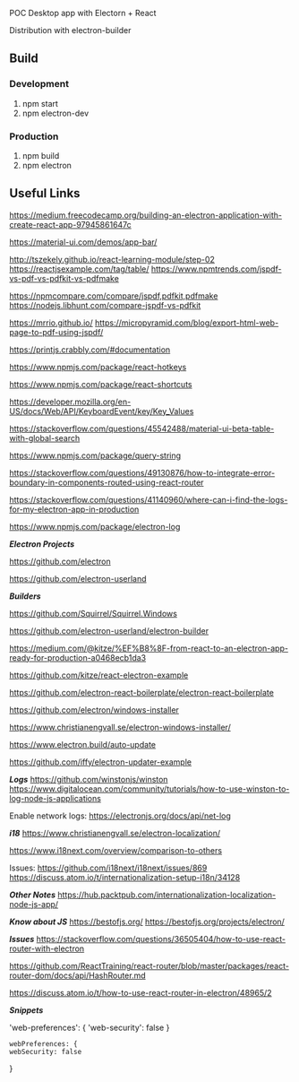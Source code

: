 POC Desktop app with Electorn + React

Distribution with electron-builder

## Build

### Development

1. npm start
2. npm electron-dev

### Production
1. npm build
2. npm electron

## Useful Links
https://medium.freecodecamp.org/building-an-electron-application-with-create-react-app-97945861647c

https://material-ui.com/demos/app-bar/

http://tszekely.github.io/react-learning-module/step-02
https://reactjsexample.com/tag/table/
https://www.npmtrends.com/jspdf-vs-pdf-vs-pdfkit-vs-pdfmake

https://npmcompare.com/compare/jspdf,pdfkit,pdfmake
https://nodejs.libhunt.com/compare-jspdf-vs-pdfkit

https://mrrio.github.io/
https://micropyramid.com/blog/export-html-web-page-to-pdf-using-jspdf/

https://printjs.crabbly.com/#documentation


https://www.npmjs.com/package/react-hotkeys

https://www.npmjs.com/package/react-shortcuts

https://developer.mozilla.org/en-US/docs/Web/API/KeyboardEvent/key/Key_Values

https://stackoverflow.com/questions/45542488/material-ui-beta-table-with-global-search

https://www.npmjs.com/package/query-string


https://stackoverflow.com/questions/49130876/how-to-integrate-error-boundary-in-components-routed-using-react-router

https://stackoverflow.com/questions/41140960/where-can-i-find-the-logs-for-my-electron-app-in-production

https://www.npmjs.com/package/electron-log


***Electron Projects***

https://github.com/electron

https://github.com/electron-userland

***Builders***

https://github.com/Squirrel/Squirrel.Windows

https://github.com/electron-userland/electron-builder

https://medium.com/@kitze/%EF%B8%8F-from-react-to-an-electron-app-ready-for-production-a0468ecb1da3

https://github.com/kitze/react-electron-example

https://github.com/electron-react-boilerplate/electron-react-boilerplate

https://github.com/electron/windows-installer

https://www.christianengvall.se/electron-windows-installer/

https://www.electron.build/auto-update

https://github.com/iffy/electron-updater-example

***Logs***
https://github.com/winstonjs/winston
https://www.digitalocean.com/community/tutorials/how-to-use-winston-to-log-node-js-applications


Enable network logs:
https://electronjs.org/docs/api/net-log

***i18***
https://www.christianengvall.se/electron-localization/

https://www.i18next.com/overview/comparison-to-others

Issues:
https://github.com/i18next/i18next/issues/869
https://discuss.atom.io/t/internationalization-setup-i18n/34128

***Other Notes***
https://hub.packtpub.com/internationalization-localization-node-js-app/


***Know about JS***
https://bestofjs.org/
https://bestofjs.org/projects/electron/


***Issues***
https://stackoverflow.com/questions/36505404/how-to-use-react-router-with-electron

https://github.com/ReactTraining/react-router/blob/master/packages/react-router-dom/docs/api/HashRouter.md

https://discuss.atom.io/t/how-to-use-react-router-in-electron/48965/2

***Snippets***

'web-preferences': {
        'web-security': false
    }
	
	webPreferences: {
    webSecurity: false
}